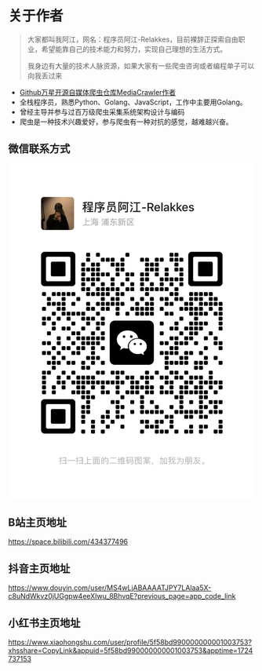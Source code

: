 # 关于作者
> 大家都叫我阿江，网名：程序员阿江-Relakkes，目前裸辞正探索自由职业，希望能靠自己的技术能力和努力，实现自己理想的生活方式。
> 
> 我身边有大量的技术人脉资源，如果大家有一些爬虫咨询或者编程单子可以向我丢过来

- [Github万星开源自媒体爬虫仓库MediaCrawler作者](https://github.com/NanmiCoder/MediaCrawler)
- 全栈程序员，熟悉Python、Golang、JavaScript，工作中主要用Golang。
- 曾经主导并参与过百万级爬虫采集系统架构设计与编码
- 爬虫是一种技术兴趣爱好，参与爬虫有一种对抗的感觉，越难越兴奋。
 
## 微信联系方式
![relakkes_weichat.JPG](static/images/relakkes_weichat.jpg)

## B站主页地址
https://space.bilibili.com/434377496

## 抖音主页地址
https://www.douyin.com/user/MS4wLjABAAAATJPY7LAlaa5X-c8uNdWkvz0jUGgpw4eeXIwu_8BhvqE?previous_page=app_code_link

## 小红书主页地址
https://www.xiaohongshu.com/user/profile/5f58bd990000000001003753?xhsshare=CopyLink&appuid=5f58bd990000000001003753&apptime=1724737153